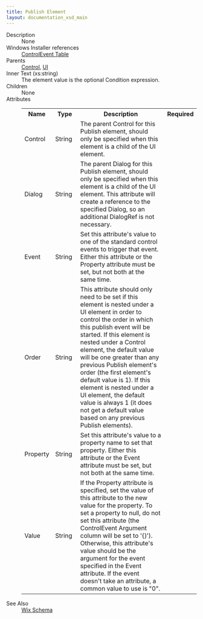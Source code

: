 ```yaml
---
title: Publish Element
layout: documentation_xsd_main
---
```

<dl>
  <dt>Description</dt>
  <dd>None</dd>
  <dt>Windows Installer references</dt>
  <dd>
    <a href="http://msdn.microsoft.com/library/aa368037.aspx" target="_blank">ControlEvent Table</a>
  </dd>
  <dt>Parents</dt>
  <dd>
    <a href="../control/">Control</a>, <a href="../ui/">UI</a></dd>
  <dt>Inner Text (xs:string)</dt>
  <dd>The element value is the optional Condition expression.</dd>
  <dt>Children</dt>
  <dd>None</dd>
  <dt>Attributes</dt>
  <dd>
    <table cellspacing="0" cellpadding="0" class="schema">
      <tr>
        <th width="15%">Name</th>
        <th width="15%">Type</th>
        <th width="65%">Description</th>
        <th width="15%">Required</th>
      </tr>
      <tr>
        <td>Control</td>
        <td>String</td>
        <td>                                 The parent Control for this Publish element, should only be specified when this element is a child of the UI element.                             </td>
        <td>&nbsp;</td>
      </tr>
      <tr>
        <td>Dialog</td>
        <td>String</td>
        <td>                                 The parent Dialog for this Publish element, should only be specified when this element is a child of the UI element.                                 This attribute will create a reference to the specified Dialog, so an additional DialogRef is not necessary.                             </td>
        <td>&nbsp;</td>
      </tr>
      <tr>
        <td>Event</td>
        <td>String</td>
        <td>                                 Set this attribute's value to one of the standard control events to trigger that event.                                 Either this attribute or the Property attribute must be set, but not both at the same time.                             </td>
        <td>&nbsp;</td>
      </tr>
      <tr>
        <td>Order</td>
        <td>String</td>
        <td>                                 This attribute should only need to be set if this element is nested under a UI element in order to                                 control the order in which this publish event will be started.                                 If this element is nested under a Control element, the default value will be one greater than any                                 previous Publish element's order (the first element's default value is 1).                                 If this element is nested under a UI element, the default value is always 1 (it does not get a                                 default value based on any previous Publish elements).                             </td>
        <td>&nbsp;</td>
      </tr>
      <tr>
        <td>Property</td>
        <td>String</td>
        <td>                                 Set this attribute's value to a property name to set that property.                                 Either this attribute or the Event attribute must be set, but not both at the same time.                             </td>
        <td>&nbsp;</td>
      </tr>
      <tr>
        <td>Value</td>
        <td>String</td>
        <td>                                 If the Property attribute is specified, set the value of this attribute to the new value for the property.                                 To set a property to null, do not set this attribute (the ControlEvent Argument column will be set to '{}').                                 Otherwise, this attribute's value should be the argument for the event specified in the Event attribute.                                 If the event doesn't take an attribute, a common value to use is "0".                             </td>
        <td>&nbsp;</td>
      </tr>
    </table>
  </dd>
  <dt>See Also</dt>
  <dd>
    <a href="../wix">Wix Schema</a>
  </dd>
</dl>
